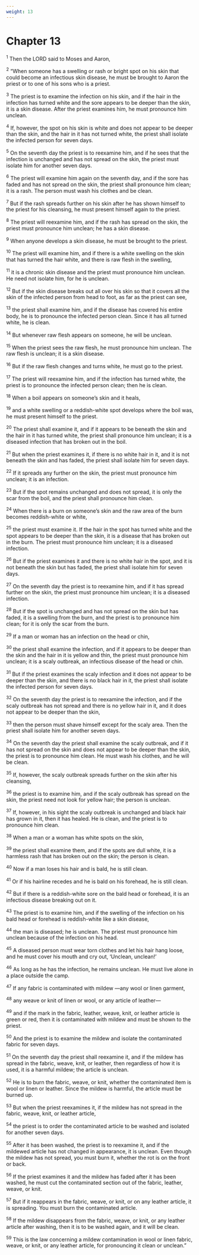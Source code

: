 ```yaml
---
weight: 13
---
```


# Chapter 13

<sup>1</sup> Then the LORD said to Moses and Aaron, 

<sup>2</sup> “When someone has a swelling or rash or bright spot on his skin that could become an infectious skin disease, he must be brought to Aaron the priest or to one of his sons who is a priest. 

<sup>3</sup> The priest is to examine the infection on his skin, and if the hair in the infection has turned white and the sore appears to be deeper than the skin, it is a skin disease. After the priest examines him, he must pronounce him unclean. 

<sup>4</sup> If, however, the spot on his skin is white and does not appear to be deeper than the skin, and the hair in it has not turned white, the priest shall isolate the infected person for seven days. 

<sup>5</sup> On the seventh day the priest is to reexamine him, and if he sees that the infection is unchanged and has not spread on the skin, the priest must isolate him for another seven days. 

<sup>6</sup> The priest will examine him again on the seventh day, and if the sore has faded and has not spread on the skin, the priest shall pronounce him clean; it is a rash. The person must wash his clothes and be clean. 

<sup>7</sup> But if the rash spreads further on his skin after he has shown himself to the priest for his cleansing, he must present himself again to the priest. 

<sup>8</sup> The priest will reexamine him, and if the rash has spread on the skin, the priest must pronounce him unclean; he has a skin disease. 

<sup>9</sup> When anyone develops a skin disease, he must be brought to the priest. 

<sup>10</sup> The priest will examine him, and if there is a white swelling on the skin that has turned the hair white, and there is raw flesh in the swelling, 

<sup>11</sup> it is a chronic skin disease and the priest must pronounce him unclean. He need not isolate him, for he is unclean. 

<sup>12</sup> But if the skin disease breaks out all over his skin so that it covers all the skin of the infected person from head to foot, as far as the priest can see, 

<sup>13</sup> the priest shall examine him, and if the disease has covered his entire body, he is to pronounce the infected person clean. Since it has all turned white, he is clean. 

<sup>14</sup> But whenever raw flesh appears on someone, he will be unclean. 

<sup>15</sup> When the priest sees the raw flesh, he must pronounce him unclean. The raw flesh is unclean; it is a skin disease. 

<sup>16</sup> But if the raw flesh changes and turns white, he must go to the priest. 

<sup>17</sup> The priest will reexamine him, and if the infection has turned white, the priest is to pronounce the infected person clean; then he is clean. 

<sup>18</sup> When a boil appears on someone’s skin and it heals, 

<sup>19</sup> and a white swelling or a reddish-white spot develops where the boil was, he must present himself to the priest. 

<sup>20</sup> The priest shall examine it, and if it appears to be beneath the skin and the hair in it has turned white, the priest shall pronounce him unclean; it is a diseased infection that has broken out in the boil. 

<sup>21</sup> But when the priest examines it, if there is no white hair in it, and it is not beneath the skin and has faded, the priest shall isolate him for seven days. 

<sup>22</sup> If it spreads any further on the skin, the priest must pronounce him unclean; it is an infection. 

<sup>23</sup> But if the spot remains unchanged and does not spread, it is only the scar from the boil, and the priest shall pronounce him clean. 

<sup>24</sup> When there is a burn on someone’s skin and the raw area of the burn becomes reddish-white or white, 

<sup>25</sup> the priest must examine it. If the hair in the spot has turned white and the spot appears to be deeper than the skin, it is a disease that has broken out in the burn. The priest must pronounce him unclean; it is a diseased infection. 

<sup>26</sup> But if the priest examines it and there is no white hair in the spot, and it is not beneath the skin but has faded, the priest shall isolate him for seven days. 

<sup>27</sup> On the seventh day the priest is to reexamine him, and if it has spread further on the skin, the priest must pronounce him unclean; it is a diseased infection. 

<sup>28</sup> But if the spot is unchanged and has not spread on the skin but has faded, it is a swelling from the burn, and the priest is to pronounce him clean; for it is only the scar from the burn. 

<sup>29</sup> If a man or woman has an infection on the head or chin, 

<sup>30</sup> the priest shall examine the infection, and if it appears to be deeper than the skin and the hair in it is yellow and thin, the priest must pronounce him unclean; it is a scaly outbreak, an infectious disease of the head or chin. 

<sup>31</sup> But if the priest examines the scaly infection and it does not appear to be deeper than the skin, and there is no black hair in it, the priest shall isolate the infected person for seven days. 

<sup>32</sup> On the seventh day the priest is to reexamine the infection, and if the scaly outbreak has not spread and there is no yellow hair in it, and it does not appear to be deeper than the skin, 

<sup>33</sup> then the person must shave himself except for the scaly area. Then the priest shall isolate him for another seven days. 

<sup>34</sup> On the seventh day the priest shall examine the scaly outbreak, and if it has not spread on the skin and does not appear to be deeper than the skin, the priest is to pronounce him clean. He must wash his clothes, and he will be clean. 

<sup>35</sup> If, however, the scaly outbreak spreads further on the skin after his cleansing, 

<sup>36</sup> the priest is to examine him, and if the scaly outbreak has spread on the skin, the priest need not look for yellow hair; the person is unclean. 

<sup>37</sup> If, however, in his sight the scaly outbreak is unchanged and black hair has grown in it, then it has healed. He is clean, and the priest is to pronounce him clean. 

<sup>38</sup> When a man or a woman has white spots on the skin, 

<sup>39</sup> the priest shall examine them, and if the spots are dull white, it is a harmless rash that has broken out on the skin; the person is clean. 

<sup>40</sup> Now if a man loses his hair and is bald, he is still clean. 

<sup>41</sup> Or if his hairline recedes and he is bald on his forehead, he is still clean. 

<sup>42</sup> But if there is a reddish-white sore on the bald head or forehead, it is an infectious disease breaking out on it. 

<sup>43</sup> The priest is to examine him, and if the swelling of the infection on his bald head or forehead is reddish-white like a skin disease, 

<sup>44</sup> the man is diseased; he is unclean. The priest must pronounce him unclean because of the infection on his head. 

<sup>45</sup> A diseased person must wear torn clothes and let his hair hang loose, and he must cover his mouth and cry out, ‘Unclean, unclean!’ 

<sup>46</sup> As long as he has the infection, he remains unclean. He must live alone in a place outside the camp. 

<sup>47</sup> If any fabric is contaminated with mildew —any wool or linen garment, 

<sup>48</sup> any weave or knit of linen or wool, or any article of leather— 

<sup>49</sup> and if the mark in the fabric, leather, weave, knit, or leather article is green or red, then it is contaminated with mildew and must be shown to the priest. 

<sup>50</sup> And the priest is to examine the mildew and isolate the contaminated fabric for seven days. 

<sup>51</sup> On the seventh day the priest shall reexamine it, and if the mildew has spread in the fabric, weave, knit, or leather, then regardless of how it is used, it is a harmful mildew; the article is unclean. 

<sup>52</sup> He is to burn the fabric, weave, or knit, whether the contaminated item is wool or linen or leather. Since the mildew is harmful, the article must be burned up. 

<sup>53</sup> But when the priest reexamines it, if the mildew has not spread in the fabric, weave, knit, or leather article, 

<sup>54</sup> the priest is to order the contaminated article to be washed and isolated for another seven days. 

<sup>55</sup> After it has been washed, the priest is to reexamine it, and if the mildewed article has not changed in appearance, it is unclean. Even though the mildew has not spread, you must burn it, whether the rot is on the front or back. 

<sup>56</sup> If the priest examines it and the mildew has faded after it has been washed, he must cut the contaminated section out of the fabric, leather, weave, or knit. 

<sup>57</sup> But if it reappears in the fabric, weave, or knit, or on any leather article, it is spreading. You must burn the contaminated article. 

<sup>58</sup> If the mildew disappears from the fabric, weave, or knit, or any leather article after washing, then it is to be washed again, and it will be clean. 

<sup>59</sup> This is the law concerning a mildew contamination in wool or linen fabric, weave, or knit, or any leather article, for pronouncing it clean or unclean.” 


